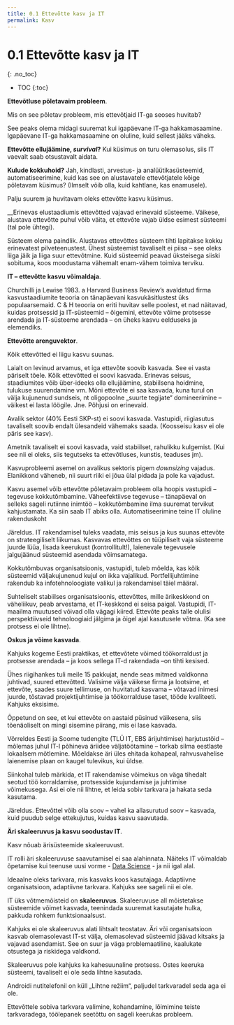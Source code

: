 ```yaml
---
title: 0.1 Ettevõtte kasv ja IT
permalink: Kasv
---
```


# 0.1 Ettevõtte kasv ja IT
{: .no_toc}

- TOC
{:toc}

__Ettevõtluse põletavaim probleem__.

Mis on see põletav probleem, mis ettevõtjaid IT-ga seoses huvitab?

See peaks olema midagi suuremat kui igapäevane IT-ga hakkamasaamine. Igapäevane IT-ga hakkamasaamine on oluline, kuid sellest jääks väheks.

__Ettevõtte ellujäämine, _survival_?__ Kui küsimus on turu olemasolus, siis IT vaevalt saab otsustavalt aidata.

__Kulude kokkuhoid?__ Jah, kindlasti, arvestus- ja analüütikasüsteemid, automatiseerimine, kuid kas see on alustavatele ettevõtjatele kõige põletavam küsimus? (Ilmselt võib olla, kuid kahtlane, kas enamusele).

Palju suurem ja huvitavam oleks ettevõtte kasvu küsimus.

__Erinevas elustaadiumis ettevõtted vajavad erinevaid süsteeme. Väikese, alustava ettevõtte puhul võib väita, et ettevõte vajab üldse esimest süsteemi (tal pole ühtegi).

Süsteem olema paindlik. Alustavas ettevõttes süsteem tihti lapitakse kokku erinevatest pilveteenustest. Ühest süsteemist tavaliselt ei piisa – see oleks liiga jäik ja liiga suur ettevõtmine. Kuid süsteemid peavad üksteisega siiski sobituma, koos moodustama vähemalt enam-vähem toimiva terviku.

__IT – ettevõtte kasvu võimaldaja__.

Churchilli ja Lewise 1983. a Harvard Business Review’s avaldatud firma kasvustaadiumite teooria on tänapäevani kasvukäsitlustest üks populaarsemaid. C & H teooria on eriti huvitav selle poolest, et nad näitavad, kuidas protsessid ja IT-süsteemid – õigemini, ettevõte võime protsesse arendada ja IT-süsteeme arendada – on üheks kasvu eelduseks ja elemendiks.

__Ettevõtte arenguvektor__.

Kõik ettevõtted ei liigu kasvu suunas.

Laialt on levinud arvamus, et iga ettevõte soovib kasvada. See ei vasta päriselt tõele. Kõik ettevõtted ei soovi kasvada. Erinevas seisus,  staadiumites võib über-ideeks olla ellujäämine, stabiilsena hoidmine, tulukuse suurendamine vm. Mõni ettevõte ei saa kasvada, kuna turul on välja kujunenud sundseis, nt oligopoolne „suurte tegijate“ domineerimine – väikest ei lasta löögile. Jne. Põhjusi on erinevaid.

Avalik sektor (40% Eesti SKP-st) ei soovi kasvada. Vastupidi, riigiasutus tavaliselt soovib endalt ülesandeid vähemaks saada. (Koosseisu kasv ei ole päris see kasv).

Ametnik tavaliselt ei soovi kasvada, vaid stabiilset, rahulikku kulgemist. (Kui see nii ei oleks, siis tegutseks ta ettevõtluses, kunstis, teaduses jm).

Kasvuprobleemi asemel on avalikus sektoris pigem _downsizing_ vajadus. Elanikkond väheneb, nii suurt riiki ei jõua ülal pidada ja pole ka vajadust.

Kasvu asemel võib ettevõtte põletavaim probleem olla hoopis vastupidi – tegevuse kokkutõmbamine. Väheefektiivse tegevuse – tänapäeval on selleks sageli rutiinne inimtöö – kokkutõmbamine ilma suuremat tervikut kahjustamata. Ka siin saab IT abiks olla. Automatiseerimine teine IT oluline rakenduskoht

Järeldus. IT rakendamisel tuleks vaadata, mis seisus ja kus suunas ettevõte on strateegiliselt liikumas. Kasvavas ettevõttes on tüüpiliselt vaja süsteeme juurde lüüa, lisada keerukust (kontrollitult!), laienevale tegevusele jalgujäänud süsteemid asendada võimsamatega.

Kokkutõmbuvas organisatsioonis, vastupidi, tuleb mõelda, kas kõik süsteemid väljakujunenud kujul on ikka vajalikud. Portfellijuhtimine rakendub ka infotehnoloogiate valikul ja rakendamisel täiel määral.

Suhteliselt stabiilses organisatsioonis, ettevõttes, mille ärikeskkond on väheliikuv, peab arvestama, et IT-keskkond ei seisa paigal. Vastupidi, IT-maailma muutused võivad olla vägagi kiired. Ettevõte peaks talle olulisi perspektiivseid tehnoloogiaid jälgima ja õigel ajal kasutusele võtma. (Ka see protsess ei ole lihtne).

__Oskus ja võime kasvada__.

Kahjuks kogeme Eesti praktikas, et ettevõtete võimed töökorraldust ja protsesse arendada – ja koos sellega IT-d rakendada –on tihti kesised.

Ühes riigihankes tuli meile 15 pakkujat, nende seas mitmed valdkonna juhtivad, suured ettevõtted. Valisime välja väikese firma ja lootsime, et ettevõte, saades suure tellimuse, on huvitatud kasvama – võtavad inimesi juurde, tõstavad projektijuhtimise ja töökorralduse taset, tööde kvaliteeti. Kahjuks eksisime.

Õppetund on see, et kui ettevõte on aastaid püsinud väikesena, siis tõenäoliselt on mingi sisemine piirang, mis ei lase kasvada.

Võrreldes Eesti ja Soome tudengite (TLÜ IT, EBS ärijuhtimise) harjutustöid – mõlemas juhul IT-l põhineva äriidee väljatöötamine – torkab silma eestlaste lokaalsem mõtlemine. Mõeldakse äri üles ehitada kohapeal, rahvusvahelise laienemise plaan on kaugel tulevikus, kui üldse.

Siinkohal tuleb märkida, et IT rakendamise võimekus on väga tihedalt seotud töö korraldamise, protsesside kujundamise ja juhtimise võimekusega. Asi ei ole nii lihtne, et leida sobiv tarkvara ja hakata seda kasutama.

Järeldus. Ettevõttel võib olla soov – vahel ka allasurutud soov – kasvada, kuid puudub selge ettekujutus, kuidas kasvu saavutada.

__Äri skaleeruvus ja kasvu soodustav IT__.

Kasv nõuab ärisüsteemide skaleeruvust.

IT rolli äri skaleeruvuse saavutamisel ei saa alahinnata. Näiteks IT võimaldab õpetamise kui teenuse uusi vorme - [Data Science](https://www.springboard.com/workshops/data-science-career-track/) - ja nii igal alal.

Ideaalne oleks tarkvara, mis kasvaks koos kasutajaga. Adaptiivne organisatsioon, adaptiivne tarkvara. Kahjuks see sageli nii ei ole.

IT üks võtmemõisteid on __skaleeruvus__. Skaleeruvuse all mõistetakse süsteemide võimet kasvada, teenindada suuremat kasutajate hulka, pakkuda rohkem funktsionaalsust.

Kahjuks ei ole skaleeruvus alati lihtsalt teostatav. Äri või organisatsioon kasvab olemasolevast IT-st välja, olemasolevad süsteemid jäävad kitsaks ja vajavad asendamist. See on suur ja väga problemaatiline, kaalukate otsustega ja riskidega valdkond.

Skaleeruvus pole kahjuks ka kahesuunaline protsess. Ostes keeruka süsteemi, tavaliselt ei ole seda lihtne kasutada.

Androidi nutitelefonil on küll „Lihtne režiim“, paljudel tarkvaradel seda aga ei ole.

Ettevõttele sobiva tarkvara valimine, kohandamine, lõimimine teiste tarkvaradega, töölepanek seetõttu on sageli keerukas probleem.
